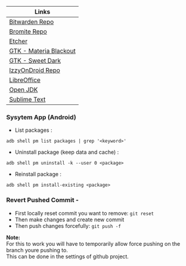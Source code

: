 
| Links |
| --- |
| [Bitwarden Repo](https://mobileapp.bitwarden.com/fdroid/repo?fingerprint=BC54EA6FD1CD5175BCCCC47C561C5726E1C3ED7E686B6DB4B18BAC843A3EFE6C) |
| [Bromite Repo](https://fdroid.bromite.org/fdroid/repo?fingerprint=E1EE5CD076D7B0DC84CB2B45FB78B86DF2EB39A3B6C56BA3DC292A5E0C3B9504) |
| [Etcher](https://github.com/balena-io/etcher/releases/latest) |
| [GTK - Materia Blackout](https://www.xfce-look.org/p/1381066/) |
| [GTK - Sweet Dark](https://www.xfce-look.org/p/1253385/) |
| [IzzyOnDroid Repo](https://apt.izzysoft.de/fdroid/repo?fingerprint=3BF0D6ABFEAE2F401707B6D966BE743BF0EEE49C2561B9BA39073711F628937A) |
| [LibreOffice](https://www.libreoffice.org/download/appimage/) |
| [Open JDK](https://jdk.java.net/) |
| [Sublime Text](https://www.sublimetext.com/download) |


### Sysytem App (Android)
- List packages :
```
adb shell pm list packages | grep '<keyword>'
```
- Uninstall package (keep data and cache) :
```
adb shell pm uninstall -k --user 0 <package>
```
- Reinstall package :
```
adb shell pm install-existing <package>
```


### Revert Pushed Commit -
- First locally reset commit you want to remove: `git reset`
- Then make changes and create new commit
- Then push changes forcefully: `git push -f`

**Note:**<br>
For this to work you will have to temporarily allow force pushing on the branch youre pushing to.<br>
This can be done in the settings of github project.
